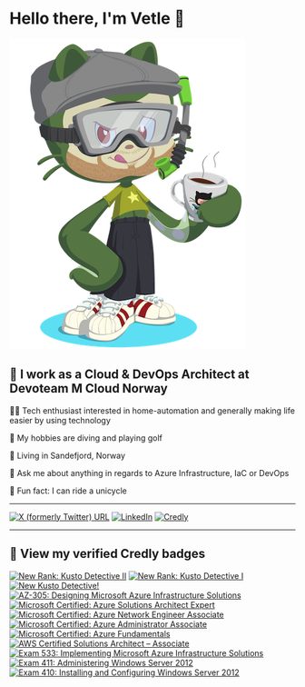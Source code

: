 # Hello there, I'm Vetle 🖖

![Vetle Octocat!](/assets/images/octocat.png "Vetle Octocat")

## 👔 I work as a Cloud & DevOps Architect at Devoteam M Cloud Norway

🧑‍💻 Tech enthusiast interested in home-automation and generally making life easier by using technology

🤿 My hobbies are diving and playing golf

🏡 Living in Sandefjord, Norway

🙋 Ask me about anything in regards to Azure Infrastructure, IaC or DevOps

🏅 Fun fact: I can ride a unicycle

--------------------

[![X (formerly Twitter) URL](https://img.shields.io/badge/vetleskorpen-grey?style=for-the-badge&logo=x)](https://twitter.com/vetleskorpen) [![LinkedIn](https://img.shields.io/badge/vetle&nbsp;skorpen-grey?style=for-the-badge&logo=linkedin)](https://no.linkedin.com/in/vetleskorpen) [![Credly](https://img.shields.io/badge/vetle&nbsp;skorpen-grey?style=for-the-badge&logo=credly)](https://www.credly.com/users/vetle-skorpen)

--------------------

## 📘 View my verified Credly badges
<!--START_SECTION:badges-->
[![New Rank: Kusto Detective II](https://images.credly.com/size/110x110/images/8fc10fee-7b05-4b86-8504-01abf614bcac/image.png)](http://www.credly.com/badges/122e2786-8b57-433f-912d-582d2855ef26 "New Rank: Kusto Detective II")
[![New Rank: Kusto Detective I](https://images.credly.com/size/110x110/images/304d7409-3dd5-40b6-ab20-88d3ec012eb1/image.png)](http://www.credly.com/badges/a6595896-0943-4a52-aeeb-137680432545 "New Rank: Kusto Detective I")
[![New Kusto Detective!](https://images.credly.com/size/110x110/images/1e07abc3-dc08-4320-af38-43824afc659d/image.png)](http://www.credly.com/badges/88f1a2e5-9fea-45f4-a725-46b09fd3a260 "New Kusto Detective!")
[![AZ-305: Designing Microsoft Azure Infrastructure Solutions](https://images.credly.com/size/110x110/images/9d7dc4c0-5681-41fc-b96b-26e9157786d7/image.png)](http://www.credly.com/badges/8dd8fa35-2d54-4a33-af70-abb412709c7d "AZ-305: Designing Microsoft Azure Infrastructure Solutions")
[![Microsoft Certified: Azure Solutions Architect Expert](https://images.credly.com/size/110x110/images/987adb7e-49be-4e24-b67e-55986bd3fe66/azure-solutions-architect-expert-600x600.png)](http://www.credly.com/badges/2ec9c46c-57e7-464d-882c-0a528654bfd7 "Microsoft Certified: Azure Solutions Architect Expert")
[![Microsoft Certified: Azure Network Engineer Associate](https://images.credly.com/size/110x110/images/c3a2e51d-7984-48cc-a4cb-88d4e8487037/azure-network-engineer-associate-600x600.png)](http://www.credly.com/badges/4c32cf85-b884-4276-81c3-317ce9681d6f "Microsoft Certified: Azure Network Engineer Associate")
[![Microsoft Certified: Azure Administrator Associate](https://images.credly.com/size/110x110/images/336eebfc-0ac3-4553-9a67-b402f491f185/azure-administrator-associate-600x600.png)](http://www.credly.com/badges/095f05ea-9a66-45ea-a756-ec464e95652f "Microsoft Certified: Azure Administrator Associate")
[![Microsoft Certified: Azure Fundamentals](https://images.credly.com/size/110x110/images/be8fcaeb-c769-4858-b567-ffaaa73ce8cf/image.png)](http://www.credly.com/badges/0666d05d-894b-47a2-8a3a-f8eab41c1b86 "Microsoft Certified: Azure Fundamentals")
[![AWS Certified Solutions Architect – Associate](https://images.credly.com/size/110x110/images/0e284c3f-5164-4b21-8660-0d84737941bc/image.png)](http://www.credly.com/badges/64d9fa5e-f972-4415-9556-f47877f61b4b "AWS Certified Solutions Architect – Associate")
[![Exam 533: Implementing Microsoft Azure Infrastructure Solutions](https://images.credly.com/size/110x110/images/903f1857-34da-40a0-9316-d1e2b48cd34d/Microsoft_Exam533.png)](http://www.credly.com/badges/9bc80b64-cedc-455e-9405-547e338ad926 "Exam 533: Implementing Microsoft Azure Infrastructure Solutions")
[![Exam 411: Administering Windows Server 2012](https://images.credly.com/size/110x110/images/47f54743-e103-4e3c-97c0-abcf48bdc68e/Administering_Windows_Server_2012-01.png)](http://www.credly.com/badges/d996f48b-6f4c-4f13-9164-be83fe49552f "Exam 411: Administering Windows Server 2012")
[![Exam 410: Installing and Configuring Windows Server 2012](https://images.credly.com/size/110x110/images/f1c8b841-d2af-46d0-a7af-f40f7b443c79/Installing_and_Configuring_Windows_Server_2012-01.png)](http://www.credly.com/badges/19974180-e820-4316-8f05-62d559d4db2e "Exam 410: Installing and Configuring Windows Server 2012")
<!--END_SECTION:badges-->
